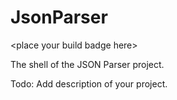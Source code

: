# JsonParser
&lt;place your build badge here&gt;

The shell of the JSON Parser project.

Todo: Add description of your project.
